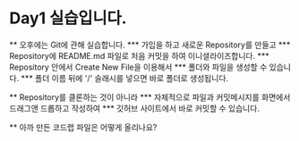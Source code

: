 # Day1 실습입니다.
** 오후에는 Git에 관해 실습합니다.
*** 가입을 하고 새로운 Repository를 만들고
*** Repository에 README.md 파일로 처음 커밋을 하여 이니셜라이즈합니다.
*** Repository 안에서 Create New File을 이용해서
*** 폴더와 파일을 생성할 수 있습니다.
*** 폴더 이름 뒤에 '/' 슬래시를 넣으면 바로 폴더로 생성됩니다.


** Repository를 클론하는 것이 아니라
*** 자체적으로 파일과 커밋메시지를 화면에서 드래그앤 드롭하고 작성하여
*** 깃허브 사이트에서 바로 커밋할 수 있습니다. 


** 아까 만든 코드랩 파일은 어떻게 올리나요?
